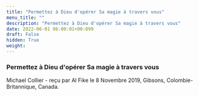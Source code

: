 ```yaml
---
title: "Permettez à Dieu d'opérer Sa magie à travers vous"
menu_title: ""
description: "Permettez à Dieu d'opérer Sa magie à travers vous"
date: 2022-06-01 06:00:01+00:899
draft: False
hidden: True
weight:
---
```

### Permettez à Dieu d'opérer Sa magie à travers vous

Michael Collier - reçu par Al Fike le 8 Novembre 2019, Gibsons, Colombie-Britannique, Canada.



